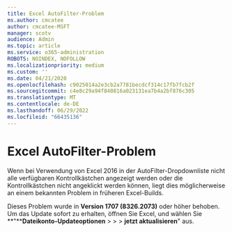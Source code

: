 ```yaml
---
title: Excel AutoFilter-Problem
ms.author: cmcatee
author: cmcatee-MSFT
manager: scotv
audience: Admin
ms.topic: article
ms.service: o365-administration
ROBOTS: NOINDEX, NOFOLLOW
ms.localizationpriority: medium
ms.custom: ''
ms.date: 04/21/2020
ms.openlocfilehash: c9025014a2e3cb2a7781becdcf314c17fb7fcb2f
ms.sourcegitcommit: c4e8c29a94f840816a023131ea7b4a2bf876c305
ms.translationtype: MT
ms.contentlocale: de-DE
ms.lasthandoff: 06/29/2022
ms.locfileid: "66435136"
---
```

# <a name="excel-autofilter-issue"></a>Excel AutoFilter-Problem

Wenn bei Verwendung von Excel 2016 in der AutoFilter-Dropdownliste nicht alle verfügbaren Kontrollkästchen angezeigt werden oder die Kontrollkästchen nicht angeklickt werden können, liegt dies möglicherweise an einem bekannten Problem in früheren Excel-Builds. 
  
Dieses Problem wurde in **Version 1707 (8326.2073)** oder höher behoben. Um das Update sofort zu erhalten, öffnen Sie Excel, und wählen Sie **"****Dateikonto-Updateoptionen** \>  \> \> **jetzt aktualisieren**" aus.
  

